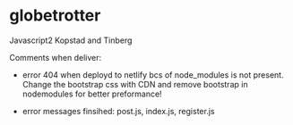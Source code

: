 # globetrotter

Javascript2 Kopstad and Tinberg

Comments when deliver:

- error 404 when deployd to netlify bcs of node_modules is not present. Change the bootstrap css with CDN and remove bootstrap in nodemodules for better preformance!

- error messages finsihed: post.js, index.js, register.js
